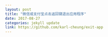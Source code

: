 ```yaml
---
layout: post
title: "微信或支付宝点击返回键退出应用程序"
date: 2017-08-27
categories: jekyll update
link: https://github.com/karl-cheung/exit-app
---
```

